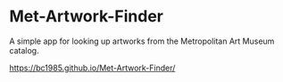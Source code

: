 # Met-Artwork-Finder
A simple app for looking up artworks from the Metropolitan Art Museum catalog.

https://bc1985.github.io/Met-Artwork-Finder/

